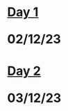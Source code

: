 # [Day 1](https://github.com/RapidCoders/Coding-Practice/tree/main/DAY_1) <p>02/12/23<p>
# [Day 2](https://github.com/RapidCoders/Coding-Practice/tree/main/DAY_2) <p>03/12/23<p>



